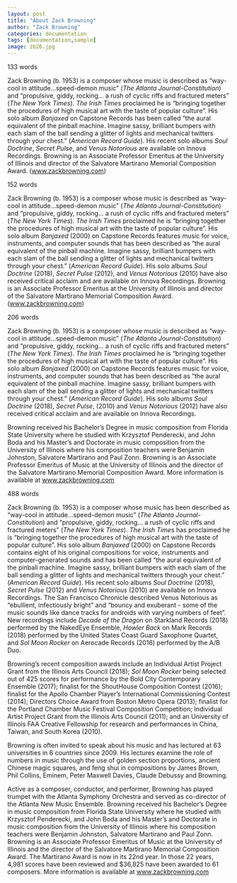 ```yaml
---
layout: post
title: "About Zack Browning"
author: "Zack Browning"
categories: documentation
tags: [documentation,sample]
image: zb26.jpg
---
```

133 words

Zack Browning (b. 1953) is a composer whose music is described as “way-cool in attitude…speed-demon music” (*The Atlanta Journal-Constitution*) and “propulsive, giddy, rocking… a rush of cyclic riffs and fractured meters” (*The New York Times*). *The Irish Times* proclaimed he is “bringing together the procedures of high musical art with the taste of popular culture”. His solo album *Banjaxed* on Capstone Records has been called “the aural equivalent of the pinball machine.  Imagine sassy, brilliant bumpers with each slam of the ball sending a glitter of lights and mechanical twitters through your chest.” (*American Record Guide*). His recent solo albums *Soul Doctrine*, *Secret Pulse*, and *Venus Notorious* are available on Innova Recordings.  Browning is an Associate Professor Emeritus at the University of Illinois and director of the Salvatore Martirano Memorial Composition Award. (www.zackbrowning.com)

152 words

Zack Browning (b. 1953) is a composer whose music is described as “way-cool in attitude…speed-demon music” (*The Atlanta Journal-Constitution*) and “propulsive, giddy, rocking… a rush of cyclic riffs and fractured meters” (*The New York Times*). *The Irish Times* proclaimed he is “bringing together the procedures of high musical art with the taste of popular culture”. His solo album *Banjaxed* (2000) on Capstone Records features music for voice, instruments, and computer sounds that has been described as “the aural equivalent of the pinball machine.  Imagine sassy, brilliant bumpers with each slam of the ball sending a glitter of lights and mechanical twitters through your chest.” (*American Record Guide*). His solo albums *Soul Doctrine* (2018), *Secret Pulse* (2012), and *Venus Notorious* (2010) have also received critical acclaim and are available on Innova Recordings.  Browning is an Associate Professor Emeritus at the University of Illinois and director of the Salvatore Martirano Memorial Composition Award. (www.zackbrowning.com)


206 words

Zack Browning (b. 1953) is a composer whose music is described as “way-cool in attitude…speed-demon music” (*The Atlanta Journal-Constitution*) and “propulsive, giddy, rocking… a rush of cyclic riffs and fractured meters” (*The New York Times*). *The Irish Times* proclaimed he is “bringing together the procedures of high musical art with the taste of popular culture”. His solo album *Banjaxed* (2000) on Capstone Records features music for voice, instruments, and computer sounds that has been described as “the aural equivalent of the pinball machine.  Imagine sassy, brilliant bumpers with each slam of the ball sending a glitter of lights and mechanical twitters through your chest.” (*American Record Guide*). His solo albums *Soul Doctrine* (2018), *Secret Pulse*, (2010) and *Venus Notorious* (2012) have also received critical acclaim and are available on Innova Recordings.  

Browning received his Bachelor’s Degree in music composition from Florida State University where he studied with Krzysztof Penderecki, and John Boda and his Master’s and Doctorate in music composition from the University of Illinois where his composition teachers were Benjamin Johnston, Salvatore Martirano and Paul Zonn. Browning is an Associate Professor Emeritus of Music at the University of Illinois and the director of the Salvatore Martirano Memorial Composition Award. More information is available at www.zackbrowning.com

488 words

Zack Browning (b. 1953) is a composer whose music has been described as “way-cool in attitude…speed-demon music” (*The Atlanta Journal-Constitution*) and “propulsive, giddy, rocking… a rush of cyclic riffs and fractured meters” (*The New York Times*). *The Irish Time*s has proclaimed he is “bringing together the procedures of high musical art with the taste of popular culture”. His solo album *Banjaxed* (2000) on Capstone Records contains eight of his original compositions for voice, instruments and computer-generated sounds and has been called “the aural equivalent of the pinball machine.  Imagine sassy, brilliant bumpers with each slam of the ball sending a glitter of lights and mechanical twitters through your chest.” (*American Record Guide*).  His recent solo albums *Soul Doctrine* (2018),  *Secret Pulse* (2012) and *Venus Notorious* (2010) are available on Innova Recordings. The San Francisco Chronicle described Venus Notorious as “ebullient, infectiously bright” and “bouncy and exuberant - some of the music sounds like dance tracks for androids with varying numbers of feet”.  New recordings include *Decade of the Dragon* on Starkland Records (2018) performed by the NakedEye Ensemble, *Howler Back* on Mark Records (2018) performed by the United States Coast Guard Saxophone Quartet, and *Sol Moon Rocker* on Aerocade Records (2016) performed by the A/B Duo. 

Browning’s recent composition awards include an Individual Artist Project Grant from the Illinois Arts Council (2018); *Sol Moon Rocker* being selected out of 425 scores for performance by the Bold City Contemporary Ensemble (2017);  finalist for the ShoutHouse Composition Contest (2016); finalist for the Apollo Chamber Player’s International Commissioning Contest (2014); Directors Choice Award from Boston Metro Opera (2013); finalist for the Portland Chamber Music Festival Composition Competition; Individual Artist Project Grant from the Illinois Arts Council (2011); and an University of Illinois FAA Creative Fellowship for research and performances in China, Taiwan, and South Korea (2010). 

Browning is often invited to speak about his music and has lectured at 63 universities in 6 countries since 2009.  His lectures examine the role of numbers in music through the use of golden section proportions, ancient Chinese magic squares, and feng shui in compositions by James Brown, Phil Collins, Eminem, Peter Maxwell Davies, Claude Debussy and Browning. 

Active as a composer, conductor, and performer, Browning has played trumpet with the Atlanta Symphony Orchestra and served as co-director of the Atlanta New Music Ensemble. Browning received his Bachelor’s Degree in music composition from Florida State University where he studied with Krzysztof Penderecki, and John Boda and his Master’s and Doctorate in music composition from the University of Illinois where his composition teachers were Benjamin Johnston, Salvatore Martirano and Paul Zonn. Browning is an Associate Professor Emeritus of Music at the University of Illinois and the director of the Salvatore Martirano Memorial Composition Award. The Martirano Award is now in its 22nd year. In those 22 years, 4,981 scores have been reviewed and $36,825 have been awarded to 61 composers. More information is available at www.zackbrowning.com


